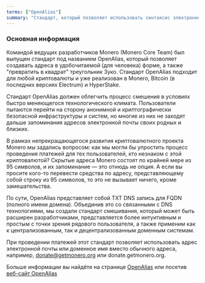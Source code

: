 ```yaml
---
terms: ["OpenAlias"]
summary: "Стандарт, который позволяет использовать синтаксис электронной почты или домена для оплаты вместо адреса, например. donate@getmonero.org или donate.getmonero.org"
---
```


### Основная информация

Командой ведущих разработчиков Monero (Monero Core Team) был выпущен стандарт под названием OpenAlias, который позволяет создавать адреса в удобочитаемой (для человека) форме, а также "превратить в квадрат" треугольник Зуко. Стандарт OpenAlias подходит для любой криптовалюты и уже реализован в Monero, Bitcoin (в последних версиях Electrum) и HyperStake.

Стандарт OpenAlias должен облегчить процесс смешения в условиях быстро меняющегося технологического климата. Пользователи пытаются перейти на сторону анонимной и криптографически безопасной инфраструктуры и систем, но многие из них не заходят дальше запоминания адресов электронной почты своих родных и близких.

В рамках непрекращающегося развития криптовалютного проекта Monero мы задались вопросом: как мы могли бы упростить процесс проведения платежей для тех пользователей, кто незнаком с этой криптовалютой? Скрытые адреса Monero состоят по крайней мере из 95 символов, и их запоминание — это отнюдь не опция. А если вы просите кого-то перевести средства по адресу, представляющему собой строку из 95 символов, то это не вызывает ничего, кроме замешательства.

По сути, OpenAlias представляет собой TXT DNS запись для FQDN (полного имени домена). Объединив это со связанными с DNS технологиями, мы создали стандарт смешивания, который может быть расширен разработчиками, представляется более интуитивным и простым с точки зрения рядового пользователя, а также применим как к централизованным, так и децентрализованным доменным системам.

При проведении платежей этот стандарт позволяет использовать адрес электронной почты или доменное имя вместо обычного адреса, например, donate@getmonero.org или donate.getmonero.org.

Больше информации вы найдёте на странице [OpenAlias](/ru/the-byterubpay/) или посетив [веб-сайт OpenAlias](https://openalias.org)
